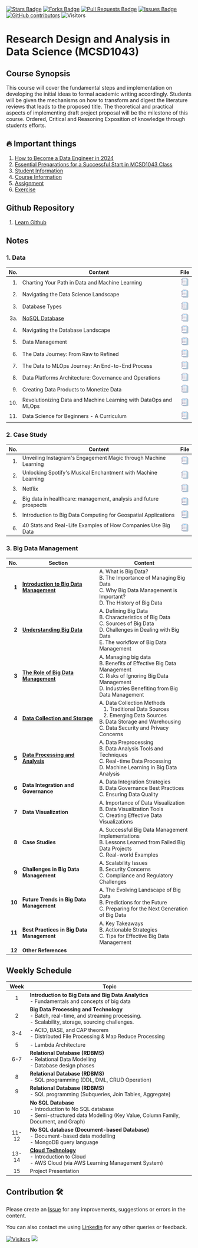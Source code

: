 <a href="https://github.com/drshahizan/MCSD1043/stargazers"><img src="https://img.shields.io/github/stars/drshahizan/MCSD1043" alt="Stars Badge"/></a>
<a href="https://github.com/drshahizan/MCSD1043/network/members"><img src="https://img.shields.io/github/forks/drshahizan/MCSD1043" alt="Forks Badge"/></a>
<a href="https://github.com/drshahizan/MCSD1043/pulls"><img src="https://img.shields.io/github/issues-pr/drshahizan/MCSD1043" alt="Pull Requests Badge"/></a>
<a href="https://github.com/drshahizan/MCSD1043"><img src="https://img.shields.io/github/issues/drshahizan/MCSD1043" alt="Issues Badge"/></a>
<a href="https://github.com/drshahizan/MCSD1043/graphs/contributors"><img alt="GitHub contributors" src="https://img.shields.io/github/contributors/drshahizan/MCSD1043?color=2b9348"></a>
![Visitors](https://api.visitorbadge.io/api/visitors?path=https%3A%2F%2Fgithub.com%2Fdrshahizan%2MCSD1043&labelColor=%23d9e3f0&countColor=%23697689&style=flat)

# Research Design and Analysis in Data Science (MCSD1043)

## Course Synopsis
This course will cover the fundamental steps and implementation on developing the initial ideas to formal academic writing accordingly. Students will be given the mechanisms on how to transform and digest the literature reviews that leads to the proposed title. The theoretical and practical aspects of implementing draft project proposal will be the milestone of this course. Ordered, Critical and Reasoning Exposition of knowledge through students efforts.

## 🔥 Important things
1. [How to Become a Data Engineer in 2024](./materials/roadmap.md)
2. [Essential Preparations for a Successful Start in MCSD1043 Class](./materials/essentials.md)
3. [Student Information](student.md)
4. [Course Information](./images/L1_BigDataManagement.pdf)
5. [Assignment](./assignment)
6. [Exercise](./exercise)

## Github Repository
1. [Learn Github](https://github.com/drshahizan/learn-github)


## Notes

### 1. Data

| No. | Content                                             | File | 
|----: |----------------------------------------------------|------|
| 1.   | Charting Your Path in Data and Machine Learning     | <a href="./materials/de_ds.md" ><img src="./images/rfp.png" width="24px" height="24px" ></a> |
| 2.   | Navigating the Data Science Landscape               | <a href="./materials/ds_landscape.md" ><img src="./images/rfp.png" width="24px" height="24px" ></a> |
| 3.   | Database Types                                      | <a href="./materials/db_type.md" ><img src="./images/rfp.png" width="24px" height="24px" ></a> |
| 3a.  | [NoSQL Database](https://github.com/drshahizan/special-topic-data-engineering/tree/main/materials/mongodb)|<a href="https://github.com/drshahizan/special-topic-data-engineering/blob/main/materials/notes/mod3.md" ><img src="./images/rfp.png" width="24px" height="24px" ></a>| 
| 4.   | Navigating the Database Landscape | <a href="./materials/choose_db.md" ><img src="./images/rfp.png" width="24px" height="24px" ></a> |
| 5.   | Data Management              | <a href="./materials/data_mng.md" ><img src="./images/rfp.png" width="24px" height="24px" ></a> |
| 6.   | The Data Journey: From Raw to Refined               | <a href="./materials/data_journey.md" ><img src="./images/rfp.png" width="24px" height="24px" ></a> |
| 7.   | The Data to MLOps Journey: An End-to-End Process   | <a href="./materials/data_mlops.md" ><img src="./images/rfp.png" width="24px" height="24px" ></a> |
| 8.   | Data Platforms Architecture: Governance and Operations | <a href="./materials/data_platform.md" ><img src="./images/rfp.png" width="24px" height="24px" ></a>|
| 9.   | Creating Data Products to Monetize Data             | <a href="./materials/data_product.md" ><img src="./images/rfp.png" width="24px" height="24px" ></a> |
| 10.   | Revolutionizing Data and Machine Learning with DataOps and MLOps | <a href="./materials/dataops.md" ><img src="./images/rfp.png" width="24px" height="24px" ></a> |
| 11.   | Data Science for Beginners - A Curriculum | <a href="https://github.com/microsoft/Data-Science-For-Beginners/tree/main" ><img src="./images/rfp.png" width="24px" height="24px" ></a> |

### 2. Case Study
| No. | Content                                             | File |
|----: |----------------------------------------------------|------|
| 1.  | Unveiling Instagram's Engagement Magic through Machine Learning | <a href="./materials/cs_insta.md" ><img src="./images/rfp.png" width="24px" height="24px" ></a> |
| 2.  | Unlocking Spotify's Musical Enchantment with Machine Learning | <a href="./materials/cs_spotify.md" ><img src="./images/rfp.png" width="24px" height="24px" ></a> |
| 3.  | Netflix | <a href="./materials/cs_netflix.md" ><img src="./images/rfp.png" width="24px" height="24px" ></a> |
| 4.  | Big data in healthcare: management, analysis and future prospects | <a href="https://github.com/drshahizan/MCSD1043/blob/main/images/art_bdata.pdf" ><img src="./images/rfp.png" width="24px" height="24px" ></a> |
| 5.  | Introduction to Big Data Computing for Geospatial Applications | <a href="https://www.mdpi.com/2220-9964/9/8/487" ><img src="./images/rfp.png" width="24px" height="24px" ></a> |
| 6.  | 40 Stats and Real-Life Examples of How Companies Use Big Data | <a href="https://www.scnsoft.com/blog/big-data-use-cases-stats-and-examples" ><img src="./images/rfp.png" width="24px" height="24px" ></a> |

### 3. Big Data Management

| **No.** | **Section**                                     | **Content**                                              |
|--------:|---------------------------------------------|--------------------------------------------------------|
|   **1**  | [**Introduction to Big Data Management**](./materials/1intro_MCSD1043.md)                            | A. What is Big Data?<br> B. The Importance of Managing Big Data<br> C. Why Big Data Management is Important?<br> D. The History of Big Data |
|   **2** | [**Understanding Big Data**](./materials/2understand_bd.md)               | A. Defining Big Data<br> B. Characteristics of Big Data<br> C. Sources of Big Data<br> D. Challenges in Dealing with Big Data<br> E. The workflow of Big Data Management |
|   **3** | [**The Role of Big Data Management**](./materials/3role_MCSD1043.md) | A. Managing big data<br> B. Benefits of Effective Big Data Management<br> C. Risks of Ignoring Big Data Management<br> D. Industries Benefiting from Big Data Management |
|   **4** | [**Data Collection and Storage**](./materials/4data_collection.md)        | A. Data Collection Methods<br> &nbsp;&nbsp;&nbsp;1. Traditional Data Sources<br> &nbsp;&nbsp;&nbsp;2. Emerging Data Sources<br> B. Data Storage and Warehousing<br> C. Data Security and Privacy Concerns |
|   **5** | [**Data Processing and Analysis**](./materials/5data_process.md)         | A. Data Preprocessing<br> B. Data Analysis Tools and Techniques<br> C. Real-time Data Processing<br> D. Machine Learning in Big Data Analysis |
|   **6** | **Data Integration and Governance**   | A. Data Integration Strategies<br> B. Data Governance Best Practices<br> C. Ensuring Data Quality |
|   **7** | **Data Visualization**                     | A. Importance of Data Visualization<br> B. Data Visualization Tools<br> C. Creating Effective Data Visualizations |
|   **8** | **Case Studies**                         | A. Successful Big Data Management Implementations<br> B. Lessons Learned from Failed Big Data Projects<br> C. Real-world Examples |
|   **9** | **Challenges in Big Data Management** | A. Scalability Issues<br> B. Security Concerns<br> C. Compliance and Regulatory Challenges |
|  **10** | **Future Trends in Big Data Management** | A. The Evolving Landscape of Big Data<br> B. Predictions for the Future<br> C. Preparing for the Next Generation of Big Data |
|  **11** | **Best Practices in Big Data Management** | A. Key Takeaways<br> B. Actionable Strategies<br> C. Tips for Effective Big Data Management |
|  **12** | **Other References** |  |


## Weekly Schedule

| Week     | Topic                                                   |
|:----------:|---------------------------------------------------------|
| 1   | **Introduction to Big Data and Big Data Analytics** <br>- Fundamentals and concepts of big data |
| 2   | **Big Data Processing and Technology** <br>- Batch, real-time, and streaming processing. <br>- Scalability, storage, sourcing challenges. |
| 3-4 |  - ACID, BASE, and CAP theorem <br>- Distributed File Processing & Map Reduce Processing |
| 5   | - Lambda Architecture |
| 6-7 | **Relational Database (RDBMS)** <br>- Relational Data Modelling <br>- Database design phases                                |
| 8   | **Relational Database (RDBMS)** <br>- SQL programming (DDL, DML, CRUD Operation)            |
| 9   | **Relational Database (RDBMS)** <br> - SQL programming (Subqueries, Join Tables, Aggregate)  |
| 10  | **No SQL Database** <br>- Introduction to No SQL database <br>- Semi-structured data Modelling (Key Value, Column Family, Document, and Graph) |
| 11-12| **No SQL database (Document-based Database)** <br>- Document-based data modelling <br>- MongoDB query language |
| 13-14| **[Cloud Technology](./materials/cloud.md)** <br>- Introduction to Cloud <br>- AWS Cloud (via AWS Learning Management System) |
| 15  | Project Presentation |

## Contribution 🛠️
Please create an [Issue](https://github.com/drshahizan/MCSD1043/issues) for any improvements, suggestions or errors in the content.

You can also contact me using [Linkedin](https://www.linkedin.com/in/drshahizan/) for any other queries or feedback.

[![Visitors](https://api.visitorbadge.io/api/visitors?path=https%3A%2F%2Fgithub.com%2Fdrshahizan&labelColor=%23697689&countColor=%23555555&style=plastic)](https://visitorbadge.io/status?path=https%3A%2F%2Fgithub.com%2Fdrshahizan)
![](https://hit.yhype.me/github/profile?user_id=81284918)

